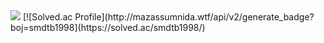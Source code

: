 <img src="https://capsule-render.vercel.app/api?type=soft&color=auto&height=300&section=header&text=smdtb&animation=fadeIn&fontSize=90" />
[![Solved.ac Profile](http://mazassumnida.wtf/api/v2/generate_badge?boj=smdtb1998](https://solved.ac/smdtb1998/)
<!--
**smdtb/smdtb** is a ✨ _special_ ✨ repository because its `README.md` (this file) appears on your GitHub profile.

Here are some ideas to get you started:

- 🔭 I’m currently working on ...
- 🌱 I’m currently learning ...
- 👯 I’m looking to collaborate on ...
- 🤔 I’m looking for help with ...
- 💬 Ask me about ...
- 📫 How to reach me: ...
- 😄 Pronouns: ...
- ⚡ Fun fact: ...
-->
